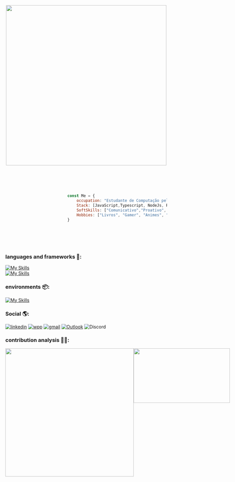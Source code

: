 










<p align="center">
    <img src="https://64.media.tumblr.com/977e2dc15e65c33ad1e8d0c87ed54106/92d75c7d0a5eafc7-aa/s1280x1920/2c0a70f951b227a901a8bb0dd7cf5f858c55e7e8.gif" width="500px" />
</p>



 ``` javascript
                    
                    
                       
         
                           
                            const Me = {
                                occupation: "Estudante de Computação pela Universidade Federal da Bahia e Estudante de Análise e Desenvolvimento de sistemas pela Universidade Salvador. 📚 ",
                                Stack: [JavaScript,Typescript, NodeJs, ReactJs, ExpressJs,NestJs, PrismaIO],
                                SoftSkills: ["Comunicativo","Proativo", "Analitico", "Criativo", "Trabalho em equipe", "resolução de problemas"],
                                Hobbies: ["Livros", "Gamer", "Animes", "Series", "Bike", "Mergulho"]
                            }
                    
        
        
            
                 
 ```











### languages ​​and frameworks 🧩:
[![My Skills](https://skillicons.dev/icons?i=python,java,ts,js,html,css,react,nodejs,npm)](https://skillicons.dev)  
[![My Skills](https://skillicons.dev/icons?i=express,nestjs,bootstrap,webpack,jest,prisma)](https://skillicons.dev)


### environments 📦: 
[![My Skills](https://skillicons.dev/icons?i=linux,ubuntu,bash,vscode,idea,eclipse,netlify,postman,git,github)](https://skillicons.dev)


###     Social 🌎:
[![linkedin](https://img.shields.io/badge/LinkedIn-0077B5?style=for-the-badge&logo=linkedin&logoColor=white)](https://www.linkedin.com/in/caique-menezes-491930214/)
[![wpp](https://img.shields.io/badge/WhatsApp-25D366?style=for-the-badge&logo=whatsapp&logoColor=white)](https://wa.me/5571988372142)
[![gmail](https://img.shields.io/badge/Gmail-D14836?style=for-the-badge&logo=gmail&logoColor=white)](mailto:caiqueznk@gmail.com)
[![Outlook](https://img.shields.io/badge/Microsoft_Outlook-0078D4?style=for-the-badge&logo=microsoft-outlook&logoColor=white)](mailto:caiquemenezes1@outlook.com)
![Discord](https://img.shields.io/badge/Discord-%235865F2.svg?style=for-the-badge&logo=discord&logoColor=white)

### contribution analysis 👨‍💻:
<div style="display:flex; justify-content: space-between;">
    <img src="https://github-readme-stats.vercel.app/api?username=caiquedevjs&show_icons=true&theme=tokyonight" width="400px" />
     <img src="https://github-readme-stats.vercel.app/api/top-langs/?username=caiquedevjs&layout=compact&theme=tokyonight" width="300px" height= "170px" />
</div>







